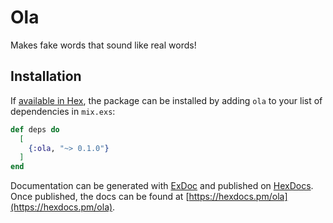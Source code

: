 # Ola

Makes fake words that sound like real words!

## Installation

If [available in Hex](https://hex.pm/docs/publish), the package can be installed
by adding `ola` to your list of dependencies in `mix.exs`:

```elixir
def deps do
  [
    {:ola, "~> 0.1.0"}
  ]
end
```

Documentation can be generated with [ExDoc](https://github.com/elixir-lang/ex_doc)
and published on [HexDocs](https://hexdocs.pm). Once published, the docs can
be found at [https://hexdocs.pm/ola](https://hexdocs.pm/ola).

